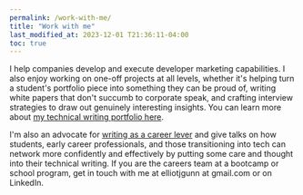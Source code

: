 ```yaml
---
permalink: /work-with-me/
title: "Work with me"
last_modified_at: 2023-12-01 T21:36:11-04:00
toc: true
---
```


I help companies develop and execute developer marketing capabilities. I also enjoy working on one-off projects at all levels, whether it's helping turn a student's portfolio piece into something they can be proud of, writing white papers that don't succumb to corporate speak, and crafting interview strategies to draw out genuinely interesting insights. You can learn more about [my technical writing portfolio here](technical-writing.md). 

I'm also an advocate for [writing as a career lever](../_posts/2024-01-07-writing-online-pydata-global.md) and give talks on how students, early career professionals, and those transitioning into tech can network more confidently and effectively by putting some care and thought into their technical writing. If you are the careers team at a bootcamp or school program, get in touch with me at elliotjgunn at gmail.com or on LinkedIn. 